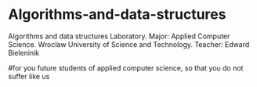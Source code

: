 # Algorithms-and-data-structures
Algorithms and data structures Laboratory. Major: Applied Computer Science. Wroclaw University of Science and Technology.  Teacher: Edward Bieleninik

#for you future students of applied computer science, so that you do not suffer like us
